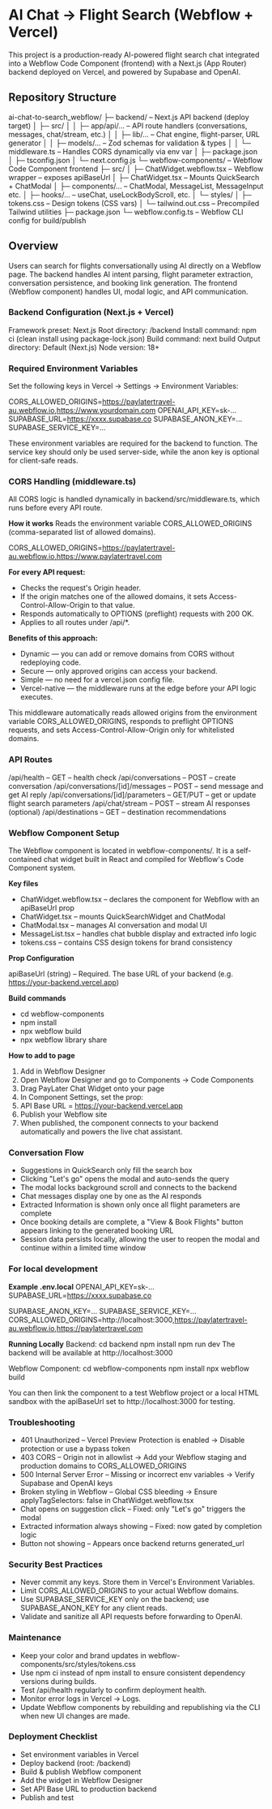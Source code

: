 # AI Chat → Flight Search (Webflow + Vercel)

This project is a production-ready AI-powered flight search chat integrated into a Webflow Code Component (frontend) with a Next.js (App Router) backend deployed on Vercel, and powered by Supabase and OpenAI.

## Repository Structure

ai-chat-to-search_webflow/
├─ backend/ – Next.js API backend (deploy target)
│ ├─ src/
│ │ ├─ app/api/...                  – API route handlers (conversations, messages, chat/stream, etc.)
│ │ ├─ lib/...                      – Chat engine, flight-parser, URL generator
│ │ ├─ models/...                   – Zod schemas for validation & types
│ │ └─ middleware.ts                – Handles CORS dynamically via env var
│ ├─ package.json
│ ├─ tsconfig.json
│ └─ next.config.js
└─ webflow-components/              – Webflow Code Component frontend
├─ src/
│ ├─ ChatWidget.webflow.tsx         – Webflow wrapper – exposes apiBaseUrl
│ ├─ ChatWidget.tsx                 – Mounts QuickSearch + ChatModal
│ ├─ components/...                 – ChatModal, MessageList, MessageInput etc.
│ ├─ hooks/...                      – useChat, useLockBodyScroll, etc.
│ └─ styles/
│ ├─ tokens.css                     – Design tokens (CSS vars)
│ └─ tailwind.out.css               – Precompiled Tailwind utilities
├─ package.json
└─ webflow.config.ts                – Webflow CLI config for build/publish

## Overview

Users can search for flights conversationally using AI directly on a Webflow page. The backend handles AI intent parsing, flight parameter extraction, conversation persistence, and booking link generation. The frontend (Webflow component) handles UI, modal logic, and API communication.

### Backend Configuration (Next.js + Vercel)

Framework preset: Next.js
Root directory: /backend
Install command: npm ci (clean install using package-lock.json)
Build command: next build
Output directory: Default (Next.js)
Node version: 18+

### Required Environment Variables

Set the following keys in Vercel → Settings → Environment Variables:

CORS_ALLOWED_ORIGINS=https://paylatertravel-au.webflow.io,https://www.yourdomain.com
OPENAI_API_KEY=sk-...
SUPABASE_URL=https://xxxx.supabase.co
SUPABASE_ANON_KEY=...
SUPABASE_SERVICE_KEY=...

These environment variables are required for the backend to function. The service key should only be used server-side, while the anon key is optional for client-safe reads.

### CORS Handling (middleware.ts)

All CORS logic is handled dynamically in backend/src/middleware.ts, which runs before every API route.

**How it works**
Reads the environment variable CORS_ALLOWED_ORIGINS (comma-separated list of allowed domains).

CORS_ALLOWED_ORIGINS=https://paylatertravel-au.webflow.io,https://www.paylatertravel.com

**For every API request:**
- Checks the request's Origin header.
- If the origin matches one of the allowed domains, it sets Access-Control-Allow-Origin to that value.
- Responds automatically to OPTIONS (preflight) requests with 200 OK.
- Applies to all routes under /api/*.

**Benefits of this approach:**
- Dynamic — you can add or remove domains from CORS without redeploying code.
- Secure — only approved origins can access your backend.
- Simple — no need for a vercel.json config file.
- Vercel-native — the middleware runs at the edge before your API logic executes.

This middleware automatically reads allowed origins from the environment variable CORS_ALLOWED_ORIGINS, responds to preflight OPTIONS requests, and sets Access-Control-Allow-Origin only for whitelisted domains.

### API Routes

/api/health – GET – health check
/api/conversations – POST – create conversation
/api/conversations/[id]/messages – POST – send message and get AI reply
/api/conversations/[id]/parameters – GET/PUT – get or update flight search parameters
/api/chat/stream – POST – stream AI responses (optional)
/api/destinations – GET – destination recommendations

### Webflow Component Setup

The Webflow component is located in webflow-components/. It is a self-contained chat widget built in React and compiled for Webflow's Code Component system.

**Key files**

- ChatWidget.webflow.tsx – declares the component for Webflow with an apiBaseUrl prop
- ChatWidget.tsx – mounts QuickSearchWidget and ChatModal
- ChatModal.tsx – manages AI conversation and modal UI
- MessageList.tsx – handles chat bubble display and extracted info logic
- tokens.css – contains CSS design tokens for brand consistency

**Prop Configuration**

apiBaseUrl (string) – Required. The base URL of your backend (e.g. https://your-backend.vercel.app)

**Build commands** 

- cd webflow-components
- npm install
- npx webflow build
- npx webflow library share

**How to add to page** 

1. Add in Webflow Designer
2. Open Webflow Designer and go to Components → Code Components
3. Drag PayLater Chat Widget onto your page
4. In Component Settings, set the prop:
5. API Base URL = https://your-backend.vercel.app
6. Publish your Webflow site
7. When published, the component connects to your backend automatically and powers the live chat assistant.

### Conversation Flow

- Suggestions in QuickSearch only fill the search box
- Clicking "Let's go" opens the modal and auto-sends the query
- The modal locks background scroll and connects to the backend
- Chat messages display one by one as the AI responds
- Extracted Information is shown only once all flight parameters are complete
- Once booking details are complete, a "View & Book Flights" button appears linking to the generated booking URL
- Session data persists locally, allowing the user to reopen the modal and continue within a limited time window


### For local development
**Example .env.local**
OPENAI_API_KEY=sk-...
SUPABASE_URL=https://xxxx.supabase.co

SUPABASE_ANON_KEY=...
SUPABASE_SERVICE_KEY=...
CORS_ALLOWED_ORIGINS=http://localhost:3000,https://paylatertravel-au.webflow.io,https://paylatertravel.com

**Running Locally**
Backend: 
cd backend
npm install
npm run dev
The backend will be available at http://localhost:3000

Webflow Component:
cd webflow-components
npm install
npx webflow build

You can then link the component to a test Webflow project or a local HTML sandbox with the apiBaseUrl set to http://localhost:3000 for testing.

### Troubleshooting

- 401 Unauthorized – Vercel Preview Protection is enabled → Disable protection or use a bypass token
- 403 CORS – Origin not in allowlist → Add your Webflow staging and production domains to CORS_ALLOWED_ORIGINS
- 500 Internal Server Error – Missing or incorrect env variables → Verify Supabase and OpenAI keys
- Broken styling in Webflow – Global CSS bleeding → Ensure applyTagSelectors: false in ChatWidget.webflow.tsx
- Chat opens on suggestion click – Fixed: only "Let's go" triggers the modal
- Extracted information always showing – Fixed: now gated by completion logic
- Button not showing – Appears once backend returns generated_url

### Security Best Practices

- Never commit any keys. Store them in Vercel's Environment Variables.
- Limit CORS_ALLOWED_ORIGINS to your actual Webflow domains.
- Use SUPABASE_SERVICE_KEY only on the backend; use SUPABASE_ANON_KEY for any client reads.
- Validate and sanitize all API requests before forwarding to OpenAI.

### Maintenance

- Keep your color and brand updates in webflow-components/src/styles/tokens.css
- Use npm ci instead of npm install to ensure consistent dependency versions during builds.
- Test /api/health regularly to confirm deployment health.
- Monitor error logs in Vercel → Logs.
- Update Webflow components by rebuilding and republishing via the CLI when new UI changes are made.

### Deployment Checklist

- Set environment variables in Vercel
- Deploy backend (root: /backend)
- Build & publish Webflow component
- Add the widget in Webflow Designer
- Set API Base URL to production backend
- Publish and test
